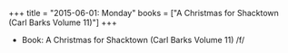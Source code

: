 +++
title = "2015-06-01: Monday"
books = ["A Christmas for Shacktown (Carl Barks Volume 11)"]
+++


* Book: A Christmas for Shacktown (Carl Barks Volume 11) /f/
